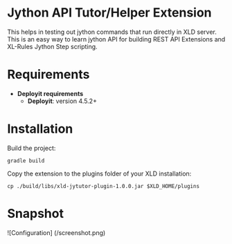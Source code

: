 # Jython API Tutor/Helper Extension #

This helps in testing out jython commands that run directly in XLD server. This is an easy way to learn jython API for building REST API Extensions and XL-Rules Jython Step scripting.


# Requirements #

* **Deployit requirements**
	* **Deployit**: version 4.5.2+

# Installation #

Build the project:
```
gradle build
```

Copy the extension to the plugins folder of your XLD installation:
```
cp ./build/libs/xld-jytutor-plugin-1.0.0.jar $XLD_HOME/plugins
```

# Snapshot #

![Configuration] (/screenshot.png)
